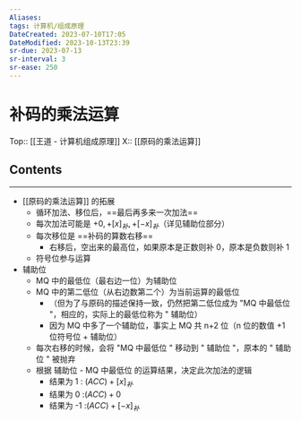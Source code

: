 ```yaml
---
Aliases: 
tags: 计算机/组成原理 
DateCreated: 2023-07-10T17:05
DateModified: 2023-10-13T23:39
sr-due: 2023-07-13
sr-interval: 3
sr-ease: 250
---
```

# 补码的乘法运算
Top:: [[王道 - 计算机组成原理]]
X:: [[原码的乘法运算]]

## Contents
---
- [[原码的乘法运算]] 的拓展
	- 循环加法、移位后，==最后再多来一次加法==
	- 每次加法可能是 $+0,+[x]_{补},+[-x]_{补}$（详见辅助位部分）
	- 每次移位是 ==补码的算数右移==
		- 右移后，空出来的最高位，如果原本是正数则补 0，原本是负数则补 1
	- 符号位参与运算
- 辅助位
	- MQ 中的最低位（最右边一位）为辅助位
	- MQ 中的第二低位（从右边数第二个）为当前运算的最低位
		- （但为了与原码的描述保持一致，仍然把第二低位成为 "MQ 中最低位 "，相应的，实际上的最低位称为 " 辅助位）
		- 因为 MQ 中多了一个辅助位，事实上 MQ 共 n+2 位（n 位的数值 +1 位符号位 + 辅助位）
	- 每次右移的时候，会将 "MQ 中最低位 " 移动到 " 辅助位 "，原本的 " 辅助位 " 被抛弃
	- 根据 辅助位 - MQ 中最低位 的运算结果，决定此次加法的逻辑
		- 结果为 1 : $(ACC)+[x]_{补}$
		- 结果为 0 :$(ACC)+0$
		- 结果为 -1 :$(ACC)+[-x]_{补}$
<!--SR:!2023-08-15,22,250!2023-07-13,3,250-->
